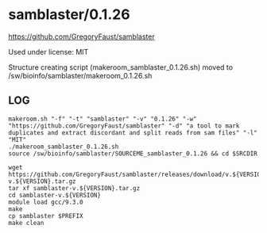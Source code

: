 samblaster/0.1.26
=================

<https://github.com/GregoryFaust/samblaster>

Used under license:
MIT


Structure creating script (makeroom_samblaster_0.1.26.sh) moved to /sw/bioinfo/samblaster/makeroom_0.1.26.sh

LOG
---

    makeroom.sh "-f" "-t" "samblaster" "-v" "0.1.26" "-w" "https://github.com/GregoryFaust/samblaster" "-d" "a tool to mark duplicates and extract discordant and split reads from sam files" "-l" "MIT"
    ./makeroom_samblaster_0.1.26.sh
    source /sw/bioinfo/samblaster/SOURCEME_samblaster_0.1.26 && cd $SRCDIR

    wget https://github.com/GregoryFaust/samblaster/releases/download/v.${VERSION}/samblaster-v.${VERSION}.tar.gz
    tar xf samblaster-v.${VERSION}.tar.gz 
    cd samblaster-v.${VERSION}
    module load gcc/9.3.0
    make
    cp samblaster $PREFIX
    make clean

